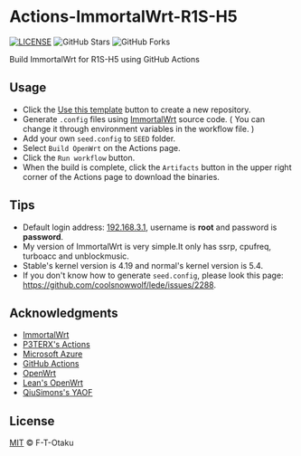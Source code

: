 # Actions-ImmortalWrt-R1S-H5

[![LICENSE](https://img.shields.io/github/license/mashape/apistatus.svg?style=flat-square&label=LICENSE)](https://github.com/F-T-Otaku/Actions-ImmortalWrt-R1S-H5/blob/main/LICENSE)
![GitHub Stars](https://img.shields.io/github/stars/F-T-Otaku/Actions-ImmortalWrt-R1S-H5.svg?style=flat-square&label=Stars&logo=github)
![GitHub Forks](https://img.shields.io/github/forks/F-T-Otaku/Actions-ImmortalWrt-R1S-H5.svg?style=flat-square&label=Forks&logo=github)

Build ImmortalWrt for R1S-H5 using GitHub Actions

## Usage

- Click the [Use this template](https://github.com/F-T-Otaku/Actions-ImmortalWrt-R1S-H5/generate) button to create a new repository.
- Generate `.config` files using [ImmortalWrt](https://github.com/immortalwrt/immortalwrt/tree/openwrt-18.06-k5.4) source code. ( You can change it through environment variables in the workflow file. )
- Add your own `seed.config` to `SEED` folder.
- Select `Build OpenWrt` on the Actions page.
- Click the `Run workflow` button.
- When the build is complete, click the `Artifacts` button in the upper right corner of the Actions page to download the binaries.

## Tips

- Default login address: [192.168.3.1](192.168.3.1), username is **root** and password is **password**.
- My version of ImmortalWrt is very simple.It only has ssrp, cpufreq, turboacc and unblockmusic.
- Stable's kernel version is 4.19 and normal's kernel version is 5.4.
- If you don't know how to generate `seed.config`, please look this page: <https://github.com/coolsnowwolf/lede/issues/2288>.

## Acknowledgments

- [ImmortalWrt](https://github.com/immortalwrt/immortalwrt/tree/openwrt-18.06-k5.4)
- [P3TERX's Actions](https://github.com/P3TERX/Actions-OpenWrt)
- [Microsoft Azure](https://azure.microsoft.com)
- [GitHub Actions](https://github.com/features/actions)
- [OpenWrt](https://github.com/openwrt/openwrt)
- [Lean's OpenWrt](https://github.com/coolsnowwolf/lede)
- [QiuSimons's YAOF](https://github.com/QiuSimons/YAOF)

## License

[MIT](https://github.com/F-T-Otaku/Actions-ImmortalWrt-R1S-H5/blob/main/LICENSE) © F-T-Otaku
